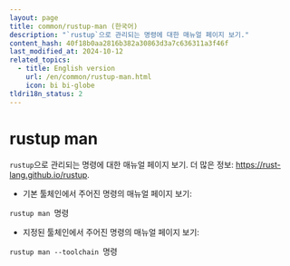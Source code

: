```yaml
---
layout: page
title: common/rustup-man (한국어)
description: "`rustup`으로 관리되는 명령에 대한 매뉴얼 페이지 보기."
content_hash: 40f18b0aa2816b382a30863d3a7c636311a3f46f
last_modified_at: 2024-10-12
related_topics:
  - title: English version
    url: /en/common/rustup-man.html
    icon: bi bi-globe
tldri18n_status: 2
---
```

# rustup man

`rustup`으로 관리되는 명령에 대한 매뉴얼 페이지 보기.
더 많은 정보: <https://rust-lang.github.io/rustup>.

- 기본 툴체인에서 주어진 명령의 매뉴얼 페이지 보기:

`rustup man `<span class="tldr-var badge badge-pill bg-dark-lm bg-white-dm text-white-lm text-dark-dm font-weight-bold">명령</span>

- 지정된 툴체인에서 주어진 명령의 매뉴얼 페이지 보기:

`rustup man --toolchain `<span class="tldr-var badge badge-pill bg-dark-lm bg-white-dm text-white-lm text-dark-dm font-weight-bold">명령</span>
